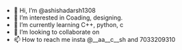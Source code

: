 - 👋 Hi, I’m @ashishadarsh1308
- 👀 I’m interested in Coading, designing.
- 🌱 I’m currently learning C++, python, c
- 💞️ I’m looking to collaborate on 
- 📫 How to reach me insta @__aa__c__sh and 7033209310

<!---
ashishadarsh1308/ashishadarsh1308 is a ✨ special ✨ repository because its `README.md` (this file) appears on your GitHub profile.
You can click the Preview link to take a look at your changes.
--->
